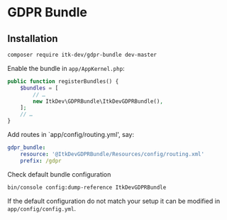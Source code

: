 # GDPR Bundle

## Installation

```sh
composer require itk-dev/gdpr-bundle dev-master
```

Enable the bundle in `app/AppKernel.php`:

```php
public function registerBundles() {
    $bundles = [
        // …
        new ItkDev\GDPRBundle\ItkDevGDPRBundle(),
    ];
    // …
}
```

Add routes in `app/config/routing.yml', say:

```yaml
gdpr_bundle:
    resource: '@ItkDevGDPRBundle/Resources/config/routing.xml'
    prefix: /gdpr
```

Check default bundle configuration

```sh
bin/console config:dump-reference ItkDevGDPRBundle
```

If the default configuration do not match your setup it can be modified in `app/config/config.yml`.
